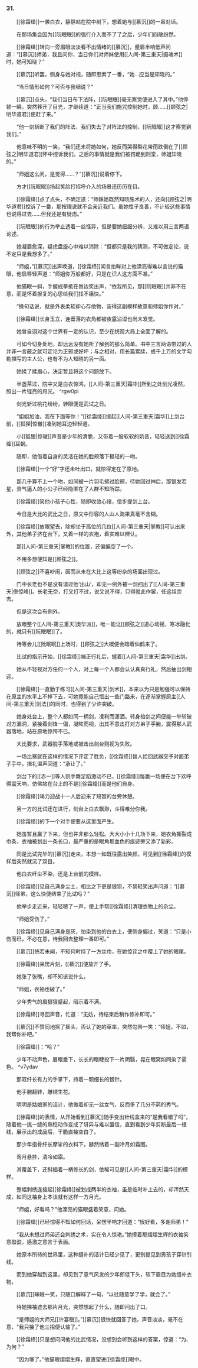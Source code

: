 ### 31.

　　[[徐霜绛]]一袭白衣，静静站在院中树下，想着她与[[慕沉]]的一番对话。

　　在那场集会因为[[阮眠眠]]的强行介入而不了了之后，少年们四散纷然。

　　[[徐霜绛]]转向一旁眉眼淡淡看不出情绪的[[慕沉]]，蹙眉半响低声问道：“[[慕沉]]师弟，我且问你，当日你们对师妹使用[[人间-第三重天|摄魂术]]时，她可知晓？”

　　[[慕沉]]听罢，侧身与她对视，随即思索了一番，“她…应当是知晓的。”

　　“当日情形如何？可否与我细说？”

　　[[慕沉]]点头，“我们当日布下法阵，[[阮眠眠]]毫无察觉便进入了其中。”他停顿一瞬，突然移开了目光，才继续道：“正当我们施咒控制她时，顾……[[顾弦之|明华道君]]便赶了来。”

　　“他一剑斩断了我们的阵法，我们失去了对阵法的控制，[[阮眠眠]]这才察觉到我们。”

　　他意味不明的一笑，“我们还未将她如何，她反而哭得梨花带雨跌倒在了[[顾弦之|明华道君]]怀中控诉我们。之后的事情就是我们被罚跪到刑堂，师姐知晓的。”

　　“师姐这么问，是觉得……？”[[慕沉]]说着停下。

　　方才[[阮眠眠]]扬起笑脸打招呼介入的场景还历历在目。

　　[[徐霜绛]]点了点头，不确定道：“师妹她既然知晓施术的人，还向[[顾弦之|明华道君]]控诉了一番，那按理说就不会亲近我们。虽她性子良善，不计较这些事情也说得过去……但我还是有疑虑。”

　　[[阮眠眠]]的行为举止透着一丝怪异，但是要她细细分辨，又难以用三言两语论述。

　　她凝眉愈深，疑虑盘旋心中难以消除：“但都只是我的猜测，不可做定论，说不定只是我想多了。”

　　“师姐，”[[慕沉]]出声唤道，[[徐霜绛]]闻言抬眸对上他漂亮得难以言说的猫眼，他启唇轻声道：“师姐你万般都好，只是在识人这方面不准。”

　　他猫眼一斜，手握成拳抵在唇边笑出声，“依我所见，那[[阮眠眠]]并非不在意，而是怀着报复的心思给我们找不痛快。”

　　“换句话说，就是外表柔软却心存他物，装得这副模样故意和师姐你作对。”

　　[[徐霜绛]]长身玉立，连垂落的衣角都被夜露沾湿也尚未发觉。

　　她曾自诩对这个世界有一定的认识，至少在统观大局上全面了解的。

　　可如今切身处地，却远远没有她所了解到的那么简单。书中三言两语带过的人并非一言蔽之就可定论为正邪或好坏；与之相对，用长篇累牍，成千上万的文字勾勒描写的主人公，也有不为人知晓的另一面。

　　她揉了揉眉心，决定暂且将这个问题放下。

　　半盏茶过，院中又是白衣惊鸿，[[人间-第三重天|霜华]]所到之处剑光凌然，照出一片锃亮的月光。 ^rgw0pi

　　剑光斩过桃花纷纷，转眼便是武试之日。

　　“姐姐加油，我在下面等你！”[[徐霜绛]]提起[[人间-第三重天|霜华]]上剑台前，[[狐狸|惊辙]]凑到她耳边轻轻道。

　　小[[狐狸|惊辙]]声音是少年的清脆，又带着一股软软的奶音，轻轻送到[[徐霜绛]]耳蜗。

　　随即，他借着自身的灵活在她的脸颊落下极轻的一吻。

　　[[徐霜绛]]一个“好”字还未吐出口，就惊得定在了原地。

　　那几乎算不上一个吻，如同被一片羽毛拂过脸颊，待她回过神后，那银发若星，贵气逼人的小公子已经隐匿在了人群不知所踪。

　　[[徐霜绛]]笑他小孩子心性，随即收敛心绪，信步提剑上台。

　　今日是大比的武比之日，原文中形容的人山人海果真毫不含糊。

　　[[徐霜绛]]放眼望去，除却坐于高位的几位[[人间-第三重天|掌教]]可认出来外，其他弟子挤在台下，又着一样的衣袍，着实难以辨认。

　　那[[人间-第三重天|掌教]]的位置，还偏偏空了一个。

　　不用多想便知是[[顾弦之]]。

　　[[顾弦之]]不喜吵闹，因而从未在大比上这等纷杂的场面出现过。

　　门中长老也不是没有请过他‘出山’，却无一例外被一剑扫出了[[人间-第三重天|俢惊峰]]。长老无奈，打又打不过，说又说不得，只得就此作罢，任这祖宗去。

　　但是这次会有例外。

　　放眼整个[[人间-第三重天|庚华派]]，唯一能让[[顾弦之]]道心动摇，寒冰融化的，就只有[[阮眠眠]]了。

　　待等会儿[[阮眠眠]]上场时，[[顾弦之]]大概便会踏着仙鹤来了。

　　比试的指示开始，[[徐霜绛]]端正行礼后，握着[[人间-第三重天|霜华]]出剑。

　　她从不轻视对方任何一个人，对上每一个人都会认认真真行礼，然后抽出剑相迎。

　　[[徐霜绛]]一直勤于练习[[人间-第三重天|剑术]]，本来以为只是勉强可以保持在原主的水平上不掉下去，可她竟能自己悟出一些门路来，在逐渐掌握原主[[人间-第三重天|剑法]]的同时，也得到了少许突破。

　　她身处台上，整个人都如同一柄剑，凌利而潇洒。转身抬剑之间便能一举斩破对方漏洞，紧接着剑锋一偏，凝眸而视，出其不意击打对方弟子手腕，震得那人武器落地，站在原地惊愕不已。

　　大比要求，武器脱手落地或被击出剑台则视为失败。

　　一场比赛就在这样的情况下评定了胜负，[[徐霜绛]]替人拾回武器交予对面弟子手中，揖礼温声回道：“承让了。”

　　剑台下的[[赤一]]等人则手舞足蹈激动不已，[[徐霜绛]]每赢一场便在台下欢呼得震天响，仿佛站在台上的不是[[徐霜绛]]而是他们自身。

　　[[徐霜绛]]竭力迎战十一人后迎来了短暂的台旁休憩。

　　另一方的比试还在进行，剑台上白衣飘渺，斗得难分你我。

　　[[徐霜绛]]的下一个对手便要从这里面产生。

　　她虽暂且赢了下来，但也并非那么轻松。大大小小十几场下来，她衣角撕裂成巾条，衣袖被划出一条长口，最严重的是眼角那血色的痕迹旁又添了新彩。

　　同是比试完毕的[[慕沉]]走来，本想一如既往露出笑颜，可见到[[徐霜绛]]的模样后突然就沉了双目。

　　他白衣纤尘不染，还是上台前的模样。

　　[[徐霜绛]]见自己满身尘土，相比之下更是狼狈，不禁轻笑出声问道：“[[慕沉]]师弟，这么快便结束了比试吗？”

　　他举步走近来，轻轻嗯了一声，便上手帮[[徐霜绛]]清理衣物上的杂尘。

　　“师姐受伤了。”

　　[[徐霜绛]]见自己满身是灰，怕染到他的白衣上，便侧身偏过，笑道：“只是小伤而已，不必在意，待我回去整理一番即可。”

　　[[慕沉]]恍若未闻，不知何时持了一方丝巾，在她惊诧之中覆上了她的眼尾。

　　[[徐霜绛]]呆愣片刻，[[慕沉]]便放开了手。

　　她张了张嘴，却不知该说什么。

　　“师姐，衣袖也破了。”

　　少年秀气的眉狠狠蹙起，昭示着不满。

　　[[徐霜绛]]寻回声音，忙道：“无妨，待结束后稍作修补即可。”

　　[[慕沉]]不赞同地摇了摇头，否认了她的草率，突然勾唇一笑：“师姐，不如，我帮你补吧。”

　　[[徐霜绛]]：“哈？”

　　少年不动声色，眉眼垂下，长长的眼睫投下一片阴翳，晃在眼窝如同染了雾色。 ^v7ydav

　　那双纤长有力的手掌下，持着一颗细长的银针。

　　他手腕翻转，雕绣生花。

　　明明是姑娘家的活计，他做着却无一丝女气，反而多了几分不羁的秀气。

　　[[徐霜绛]]的表情，从开始看到[[慕沉]]随手变出针线盒来的“是我看错了吗”，随着他一挑一缝的熟稔动作变成了讶异与难以置信，直到看到少年剪断最后一根线，展示出的成品后，干脆直接空白了。

　　那少年指骨纤长摩挲的衣料下，赫然绣着一副冷月如霜图。

　　弯月悬挂，清冷如霜。

　　其覆盖下，还斜插着一柄修长的剑，依稀可见是[[人间-第三重天|霜华]]的模样。

　　整幅刺绣连接起[[徐霜绛]]被划成两半的衣袖，虽是临时补上去的，却浑然天成，如同这袖身上本该就有这样一方月光。

　　“师姐，好看吗？”他漂亮的猫眼盛着笑意，问她。

　　[[徐霜绛]]已经惊得不知如何回话，呆愣半响才回道：“很好看，多谢师弟！”

　　“我从未想过师弟还会刺绣之术，实在令人惊艳。”她摸着那熠熠生辉的衣袖笑意盈盈，感激之意言于表面。

　　她原本所待的世界里，这种缝补的活计已经少见了，更别提见到男孩子穿针引线。

　　而到她穿越到这里，却见到了意气风发的少年郎低下头，软下眉目为她缝补衣物。

　　[[慕沉]]眯眼一笑，只随口解释了一句，“以往随意学了学，就会了。”

　　待她拂袖遮去那片月光，突然想起了什么，随即问出了口。

　　“是师姐的大师兄[[许宴稹]]。”[[慕沉]]很快就回答了她，声音淡淡，毫不在意，“我只接了他三招便认输了。”

　　[[徐霜绛]]只是想问问他的比武情况，没想到会听到这样的答案，惊道：“为、为何？”

　　“因为够了。”他猫眼熠熠生辉，直直望进[[徐霜绛]]眼中。